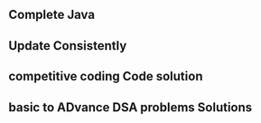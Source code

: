 <h2>Complete Java </h2>
<h2>Update Consistently </h2>
<h2>competitive coding Code solution </h2>
<h2>basic to ADvance DSA problems Solutions</h2> 
